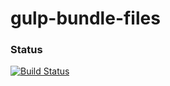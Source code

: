 # gulp-bundle-files

### Status
[![Build Status](https://travis-ci.org/m4l1c3/gulp-bundle-files/UtilityBehaviors.png)](https://travis-ci.org/m4l1c3/gulp-bundle-files)
